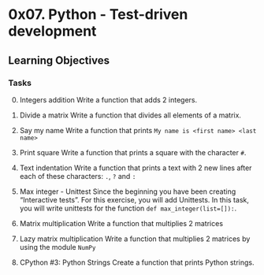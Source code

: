 # 0x07. Python - Test-driven development

## Learning Objectives

### Tasks
0. Integers addition
Write a function that adds 2 integers.

1. Divide a matrix
Write a function that divides all elements of a matrix.

2. Say my name
Write a function that prints `My name is <first name> <last name>`

3. Print square
Write a function that prints a square with the character `#`.

4. Text indentation
Write a function that prints a text with 2 new lines after each of these characters: `.`, `?` and `:`

5. Max integer - Unittest
Since the beginning you have been creating “Interactive tests”. For this exercise, you will add Unittests.
In this task, you will write unittests for the function `def max_integer(list=[]):`.

6. Matrix multiplication
Write a function that multiplies 2 matrices

7. Lazy matrix multiplication
Write a function that multiplies 2 matrices by using the module `NumPy`

8. CPython #3: Python Strings
Create a function that prints Python strings.
